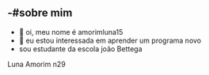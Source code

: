 -#sobre mim
-
-  👋 oi, meu nome é amorimluna15
- 👀 eu estou interessada em aprender um programa novo
- sou estudante da escola joão Bettega
<!---
amorimluna15/amorimluna15 is a ✨ special ✨ repository because its `README.md` (this file) appears on your GitHub profile.
You can click the Preview link to take a look at your changes.
--->
Luna Amorim n29
